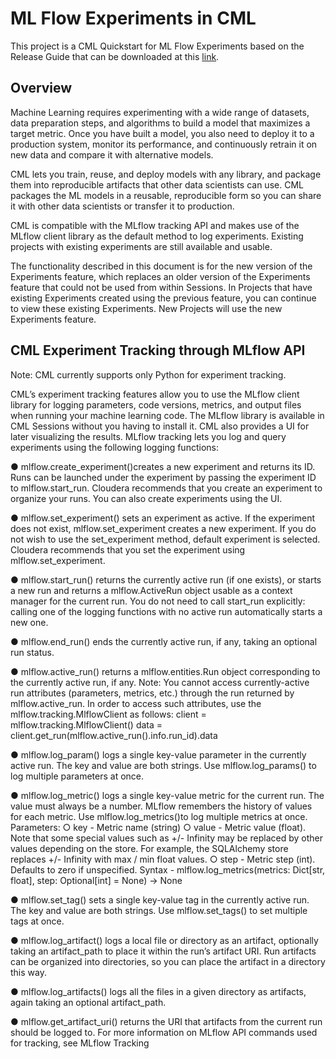 # ML Flow Experiments in CML

This project is a CML Quickstart for ML Flow Experiments based on the Release Guide that can be downloaded at this [link](https://docs.cloudera.com/cdp-public-cloud-preview-features/cloud/pub-ml-experiments-with-mlflow/pub-ml-experiments-with-mlflow.pdf).

## Overview

Machine Learning requires experimenting with a wide range of datasets, data preparation steps,
and algorithms to build a model that maximizes a target metric. Once you have built a model,
you also need to deploy it to a production system, monitor its performance, and continuously
retrain it on new data and compare it with alternative models.

CML lets you train, reuse, and deploy models with any library, and package them into
reproducible artifacts that other data scientists can use.
CML packages the ML models in a reusable, reproducible form so you can share it with other
data scientists or transfer it to production.

CML is compatible with the MLflow tracking API and makes use of the MLflow client library as
the default method to log experiments. Existing projects with existing experiments are still
available and usable.

The functionality described in this document is for the new version of the Experiments feature,
which replaces an older version of the Experiments feature that could not be used from within
Sessions. In Projects that have existing Experiments created using the previous feature, you
can continue to view these existing Experiments. New Projects will use the new Experiments
feature.

## CML Experiment Tracking through MLflow API

Note: CML currently supports only Python for experiment tracking.

CML’s experiment tracking features allow you to use the MLflow client library for logging
parameters, code versions, metrics, and output files when running your machine learning code.
The MLflow library is available in CML Sessions without you having to install it. CML also
provides a UI for later visualizing the results. MLflow tracking lets you log and query
experiments using the following logging functions:

● mlflow.create_experiment()creates a new experiment and returns its ID. Runs
can be launched under the experiment by passing the experiment ID to
mlflow.start_run.
Cloudera recommends that you create an experiment to organize your runs. You can
also create experiments using the UI.

● mlflow.set_experiment() sets an experiment as active. If the experiment does not
exist, mlflow.set_experiment creates a new experiment. If you do not wish to use
the set_experiment method, default experiment is selected.
Cloudera recommends that you set the experiment using mlflow.set_experiment.

● mlflow.start_run() returns the currently active run (if one exists), or starts a new
run and returns a mlflow.ActiveRun object usable as a context manager for the
current run. You do not need to call start_run explicitly: calling one of the logging
functions with no active run automatically starts a new one.

● mlflow.end_run() ends the currently active run, if any, taking an optional run status.

● mlflow.active_run() returns a mlflow.entities.Run object corresponding to
the currently active run, if any.
Note: You cannot access currently-active run attributes (parameters, metrics, etc.)
through the run returned by mlflow.active_run. In order to access such attributes,
use the mlflow.tracking.MlflowClient as follows:
client = mlflow.tracking.MlflowClient()
data = client.get_run(mlflow.active_run().info.run_id).data

● mlflow.log_param() logs a single key-value parameter in the currently active run.
The key and value are both strings. Use mlflow.log_params() to log multiple
parameters at once.

● mlflow.log_metric() logs a single key-value metric for the current run. The value
must always be a number. MLflow remembers the history of values for each metric. Use
mlflow.log_metrics()to log multiple metrics at once.
Parameters:
○ key - Metric name (string)
○ value - Metric value (float). Note that some special values such as +/- Infinity
may be replaced by other values depending on the store. For example, the
SQLAlchemy store replaces +/- Infinity with max / min float values.
○ step - Metric step (int). Defaults to zero if unspecified.
Syntax - mlflow.log_metrics(metrics: Dict[str, float], step:
Optional[int] = None) → None

● mlflow.set_tag() sets a single key-value tag in the currently active run. The key
and value are both strings. Use mlflow.set_tags() to set multiple tags at once.

● mlflow.log_artifact() logs a local file or directory as an artifact, optionally taking
an artifact_path to place it within the run’s artifact URI. Run artifacts can be organized
into directories, so you can place the artifact in a directory this way.

● mlflow.log_artifacts() logs all the files in a given directory as artifacts, again
taking an optional artifact_path.

● mlflow.get_artifact_uri() returns the URI that artifacts from the current run
should be logged to.
For more information on MLflow API commands used for tracking, see MLflow Tracking
